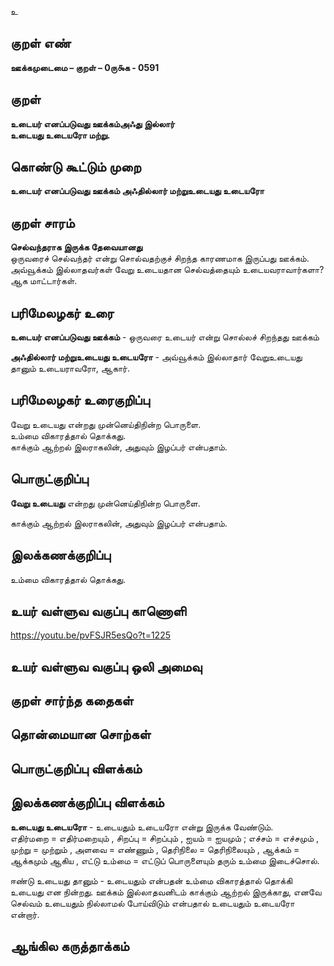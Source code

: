 உ

## குறள் எண் 

**ஊக்கமுடைமை – குறள் – 0ரு௯க - 0591**  

## குறள் 

**உடையர் எனப்படுவது ஊக்கம்அஃது இல்லார்  
உடையது உடையரோ மற்று.**  

## கொண்டு கூட்டும் முறை

**உடையர் எனப்படுவது ஊக்கம் அஃதில்லார் மற்றுஉடையது உடையரோ**

## குறள் சாரம் 

**செல்வந்தராக இருக்க தேவையானது**  
ஒருவரைச் செல்வந்தர் என்று சொல்வதற்குச் சிறந்த காரணமாக இருப்பது ஊக்கம்.  
அவ்வூக்கம் இல்லாதவர்கள் வேறு உடையதான செல்வத்தையும் உடையவராவார்களா? ஆக மாட்டார்கள்.  

## பரிமேலழகர் உரை

**உடையர் எனப்படுவது ஊக்கம்** - ஒருவரை உடையர் என்று சொல்லச் சிறந்தது ஊக்கம்  

**அஃதில்லார் மற்றுஉடையது உடையரோ** - அவ்வூக்கம் இல்லாதார் வேறுஉடையது தானும் உடையராவரோ, ஆகார். 

## பரிமேலழகர் உரைகுறிப்பு   

வேறு உடையது என்றது முன்னெய்திநின்ற பொருளை.   
உம்மை விகாரத்தால் தொக்கது.  
காக்கும் ஆற்றல் இலராகலின், அதுவும் இழப்பர் என்பதாம்.    

## பொருட்குறிப்பு 

**வேறு உடையது** என்றது முன்னெய்திநின்ற பொருளை.   

காக்கும் ஆற்றல் இலராகலின், அதுவும் இழப்பர் என்பதாம்.   

## இலக்கணக்குறிப்பு  

உம்மை விகாரத்தால் தொக்கது.    

## உயர் வள்ளுவ வகுப்பு காணொளி

https://youtu.be/pvFSJR5esQo?t=1225 

## உயர் வள்ளுவ வகுப்பு ஒலி அமைவு 

 
## குறள் சார்ந்த கதைகள் 


## தொன்மையான சொற்கள்


## பொருட்குறிப்பு விளக்கம்


## இலக்கணக்குறிப்பு விளக்கம்

**உடையது உடையரோ** - உடையதும் உடையரோ என்று இருக்க வேண்டும்.     
எதிர்மறை = எதிர்மறையும் , சிறப்பு = சிறப்பும் , ஐயம் = ஐயமும் ; எச்சம் = எச்சமும் , முற்று = முற்றும் , அளவை = எண்ணும் , தெரிநிலை = தெரிநிலையும் , ஆக்கம் = ஆக்கமும் ஆகிய , எட்டு உம்மை = எட்டுப் பொருளையும் தரும் உம்மை இடைச்சொல்.    

ஈண்டு உடையது தானும் - உடையதும் என்பதன் உம்மை விகாரத்தால் தொக்கி உடையது என நின்றது.  ஊக்கம் இல்லாதவனிடம் காக்கும் ஆற்றல் இருக்காது, எனவே செல்வம் உடையதும் நில்லாமல் போய்விடும் என்பதால் உடையதும் உடையரோ என்றார்.  

## ஆங்கில கருத்தாக்கம் 


